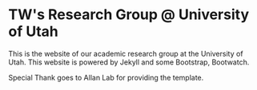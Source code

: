 # TW's Research Group @ University of Utah

This is the website of our academic research group at the University of Utah. This website is powered by Jekyll and some Bootstrap, Bootwatch. 

Special Thank goes to Allan Lab for providing the template. 

